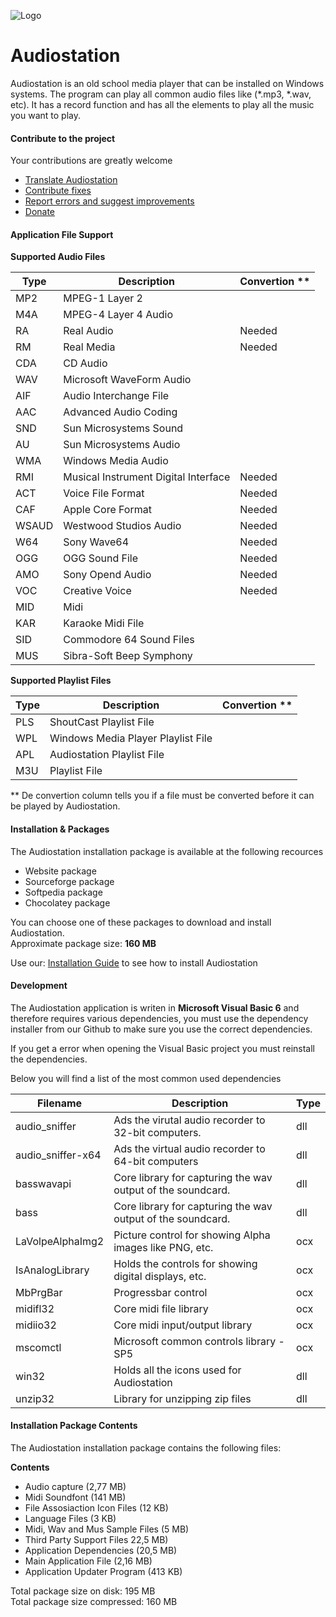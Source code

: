 ![Logo](https://www.audiostation.org/images/logo.png)

# Audiostation

Audiostation is an old school media player that can be installed on Windows systems. The program can play all common audio files like (*.mp3, *.wav, etc). It has a record function and has all the elements to play all the music you want to play.

#### Contribute to the project

Your contributions are greatly welcome

- [Translate Audiostation](/docs/translations.md)
- [Contribute fixes](/docs/contribution.md)
- [Report errors and suggest improvements](/docs/report-bugs.md)
- [Donate](/docs/donations.md)

#### Application File Support

**Supported Audio Files**

| Type  | Description                          | Convertion ** |
| ----- | ------------------------------------ | ------------- |
| MP2   | MPEG-1 Layer 2                       |               |
| M4A   | MPEG-4 Layer 4 Audio                 |               |
| RA    | Real Audio                           | Needed        |
| RM    | Real Media                           | Needed        |
| CDA   | CD Audio                             |               |
| WAV   | Microsoft WaveForm Audio             |               |
| AIF   | Audio Interchange File               |               |
| AAC   | Advanced Audio Coding                |               |
| SND   | Sun Microsystems Sound               |               |
| AU    | Sun Microsystems Audio               |               |
| WMA   | Windows Media Audio                  |               |
| RMI   | Musical Instrument Digital Interface | Needed        |
| ACT   | Voice File Format                    | Needed        |
| CAF   | Apple Core Format                    | Needed        |
| WSAUD | Westwood Studios Audio               | Needed        |
| W64   | Sony Wave64                          | Needed        |
| OGG   | OGG Sound File                       | Needed        |
| AMO   | Sony Opend Audio                     | Needed        |
| VOC   | Creative Voice                       | Needed        |
| MID   | Midi                                 |               |
| KAR   | Karaoke Midi File                    |               |
| SID   | Commodore 64 Sound Files             |               |
| MUS   | Sibra-Soft Beep Symphony             |               |

**Supported Playlist Files**

| Type | Description                        | Convertion ** |
| ---- | ---------------------------------- | ------------- |
| PLS  | ShoutCast Playlist File            |               |
| WPL  | Windows Media Player Playlist File |               |
| APL  | Audiostation Playlist File         |               |
| M3U  | Playlist File                      |               |

** De convertion column tells you if a file must be converted before it can be played by Audiostation.

#### Installation & Packages

The Audiostation installation package is available at the following recources

- Website package
- Sourceforge package
- Softpedia package
- Chocolatey package

You can choose one of these packages to download and install Audiostation.  
Approximate package size: **160 MB**

Use our: [Installation Guide](/docs/how-to-install.md) to see how to install Audiostation

#### Development

The Audiostation application is writen in **Microsoft Visual Basic 6** and therefore requires various dependencies, you must use the dependency installer from our Github to make sure you use the correct dependencies.

If you get a error when opening the Visual Basic project you must reinstall the dependencies. 

Below you will find a list of the most common used dependencies

| Filename          | Description                                                 | Type |
| ----------------- | ----------------------------------------------------------- | ---- |
| audio_sniffer     | Ads the virutal audio recorder to 32-bit computers.         | dll  |
| audio_sniffer-x64 | Ads the virtual audio recorder to 64-bit computers          | dll  |
| basswavapi        | Core library for capturing the wav output of the soundcard. | dll  |
| bass              | Core library for capturing the wav output of the soundcard. | dll  |
| LaVolpeAlphaImg2  | Picture control for showing Alpha images like PNG, etc.     | ocx  |
| IsAnalogLibrary   | Holds the controls for showing digital displays, etc.       | ocx  |
| MbPrgBar          | Progressbar control                                         | ocx  |
| midifl32          | Core midi file library                                      | ocx  |
| midiio32          | Core midi input/output library                              | ocx  |
| mscomctl          | Microsoft common controls library - SP5                     | ocx  |
| win32             | Holds all the icons used for Audiostation                   | dll  |
| unzip32           | Library for unzipping zip files                             | dll  |

#### Installation Package Contents

The Audiostation installation package contains the following files:

**Contents**

- Audio capture (2,77 MB)
- Midi Soundfont (141 MB)
- File Assosiaction Icon Files (12 KB)
- Language Files (3 KB)
- Midi, Wav and Mus Sample Files (5 MB)
- Third Party Support Files 22,5 MB)
- Application Dependencies (20,5 MB)
- Main Application File (2,16 MB)
- Application Updater Program (413 KB)

Total package size on disk: 195 MB  
Total package size compressed: 160 MB